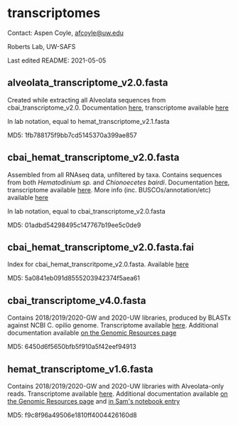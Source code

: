 # transcriptomes

Contact: Aspen Coyle, afcoyle@uw.edu

Roberts Lab, UW-SAFS

Last edited README: 2021-05-05

## alveolata_transcriptome_v2.0.fasta

Created while extracting all Alveolata sequences from cbai_transcriptome_v2.0. Documentation [here](https://robertslab.github.io/sams-notebook/2020/06/05/Sequence-Extractions-C.bairdi-Transcriptomes-v2.0-and-v3.0-Excluding-Alveolata-with-MEGAN6-on-Swoose.html), transcriptome available [here](https://gannet.fish.washington.edu/Atumefaciens/20200605_cbai_v2.0_v3.0_megan_seq_extractions/hemat_transcriptome_v2.1.fasta)

In lab notation, equal to hemat_transcriptome_v2.1.fasta

MD5: 1fb788175f9bb7cd5145370a399ae857

## cbai_hemat_transcriptome_v2.0.fasta

Assembled from all RNAseq data, unfiltered by taxa. Contains sequences from both _Hematodinium sp._ and _Chionoecetes bairdi_. Documentation [here](https://robertslab.github.io/sams-notebook/2020/05/02/Transcriptome-Assembly-C.bairdi-All-RNAseq-Data-Without-Taxonomic-Filters-with-Trinity-on-Mox.html), transcriptome available [here](https://owl.fish.washington.edu/halfshell/genomic-databank/cbai_transcriptome_v2.0.fasta). More info (inc. BUSCOs/annotation/etc) available [here](https://robertslab.github.io/resources/Genomic-Resources/)

In lab notation, equal to cbai_transcriptome_v2.0.fasta

MD5: 01adbd54298495c147767b19ee5c0de9

## cbai_hemat_transcriptome_v2.0.fasta.fai

Index for cbai_hemat_transcritpome_v2.0.fasta. Available [here](https://owl.fish.washington.edu/halfshell/genomic-databank/cbai_transcriptome_v2.0.fasta.fai)

MD5: 5a0841eb091d8555203942374f5aea61

## cbai_transcriptome_v4.0.fasta

Contains 2018/2019/2020-GW and 2020-UW libraries, produced by BLASTx against NCBI C. opilio genome. Transcriptome available [here](https://gannet.fish.washington.edu/Atumefaciens/20210317_cbai_trinity_RNAseq_transcriptome-v4.0/cbai_transcriptome_v4.0.fasta_trinity_out_dir/cbai_transcriptome_v4.0.fasta). Additional documentation available [on the Genomic Resources page](https://robertslab.github.io/resources/Genomic-Resources/)

MD5: 6450d6f5650bfb5f910a5f42eef94913

## hemat_transcriptome_v1.6.fasta

Contains 2018/2019/2020-GW and 2020-UW libraries with Alveolata-only reads. Transcriptome available [here](https://gannet.fish.washington.edu/Atumefaciens/20210308_hemat_trinity_v1.6_v1.7/hemat_transcriptome_v1.6.fasta_trinity_out_dir/hemat_transcriptome_v1.6.fasta). Additional documentation available [on the Genomic Resources page](https://robertslab.github.io/resources/Genomic-Resources/) and [in Sam's notebook entry](https://robertslab.github.io/sams-notebook/2020/08/14/Transcriptome-Annotation-Hematodinium-Transcriptomes-v1.6-v1.7-v2.1-v3.1-with-DIAMOND-BLASTx-on-Mox.html)

MD5: f9c8f96a49506e1810ff4004426160d8




